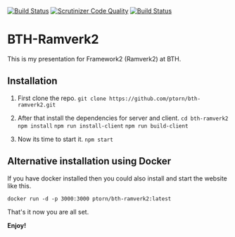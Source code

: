 [![Build Status](https://travis-ci.org/ptorn/bth-ramverk2.svg?branch=master)](https://travis-ci.org/ptorn/bth-ramverk2)
[![Scrutinizer Code Quality](https://scrutinizer-ci.com/g/ptorn/bth-ramverk2/badges/quality-score.png?b=master)](https://scrutinizer-ci.com/g/ptorn/bth-ramverk2/?branch=master)
[![Build Status](https://scrutinizer-ci.com/g/ptorn/bth-ramverk2/badges/build.png?b=master)](https://scrutinizer-ci.com/g/ptorn/bth-ramverk2/build-status/master)

BTH-Ramverk2
=====================

This is my presentation for Framework2 (Ramverk2) at BTH.

## Installation

1. First clone the repo.
`git clone https://github.com/ptorn/bth-ramverk2.git`

2. After that install the dependencies for server and client.
`cd bth-ramverk2`
`npm install`
`npm run install-client`
`npm run build-client`

3. Now its time to start it.
`npm start`

## Alternative installation using Docker

If you have docker installed then you could also install and start the website like this.

`docker run -d -p 3000:3000 ptorn/bth-ramverk2:latest`


That's it now you are all set.

**Enjoy!**
